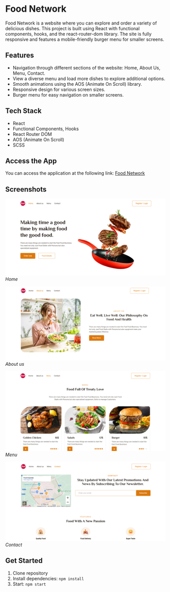 # Food Network

Food Network is a website where you can explore and order a variety of delicious dishes. This project is built using React with functional components, hooks, and the react-router-dom library. The site is fully responsive and features a mobile-friendly burger menu for smaller screens.

## Features

- Navigation through different sections of the website: Home, About Us, Menu, Contact.
- View a diverse menu and load more dishes to explore additional options.
- Smooth animations using the AOS (Animate On Scroll) library.
- Responsive design for various screen sizes.
- Burger menu for easy navigation on smaller screens.

## Tech Stack

- React
- Functional Components, Hooks
- React Router DOM
- AOS (Animate On Scroll)
- SCSS 

## Access the App

You can access the application at the following link: [Food Network](https://nataly-horbunova.github.io/food_network/)

## Screenshots

![Home](src/assets/screenshots/home.png)
_Home_

![About us](src/assets/screenshots/about-us.png)
_About us_

![Menu](src/assets/screenshots/menu.png)
_Menu_

![Contact](src/assets/screenshots/contact.png)
_Contact_

## Get Started

1. Clone repository
2. Install dependencies: `npm install`
3. Start: `npm start`



